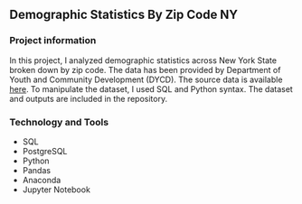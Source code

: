 ## Demographic Statistics By Zip Code NY

### Project information

In this project, I analyzed demographic statistics across New York State broken down by zip code. The data has been provided by Department of Youth and Community Development (DYCD). The source data is available [here](https://data.cityofnewyork.us/City-Government/Demographic-Statistics-By-Zip-Code/kku6-nxdu). To manipulate the dataset, I used SQL and Python syntax. The dataset and outputs are included in the repository.


### Technology and Tools

+ SQL
+ PostgreSQL
+ Python
+ Pandas
+ Anaconda
+ Jupyter Notebook

